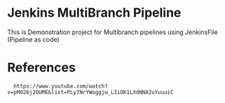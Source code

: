 # Jenkins MultiBranch Pipeline
This is Demonstration project for Multibranch pipelines using JenkinsFile (Pipeline as code)


# References
      https://www.youtube.com/watch?v=pMO26j2OUME&list=PLy7NrYWoggjw_LIiDK1LXdNN82uYuuuiC
